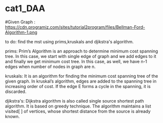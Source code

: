 # cat1_DAA

#Given Graph : https://cdn.programiz.com/sites/tutorial2program/files/Bellman-Ford-Algorithm-1.png

to do: find the mst using prims,kruskals and djikstra's algorithm.

prims: Prim’s Algorithm is an approach to determine minimum cost spanning tree. In this case, we start with single edge of graph and we add edges to it and finally we          get minimum cost tree. In this case, as well, we have n-1 edges when number of nodes in graph are n.

kruskals: It is an algorithm for finding the minimum cost spanning tree of the given graph. In kruskal’s algorithm, edges are added to the spanning tree in increasing             order of cost. If the edge E forms a cycle in the spanning, it is discarded.

djikstra's: Dijkstra algorithm is also called single source shortest path algorithm. It is based on greedy technique. The algorithm maintains a list visited[ ] of                   vertices, whose shortest distance from the source is already known.


